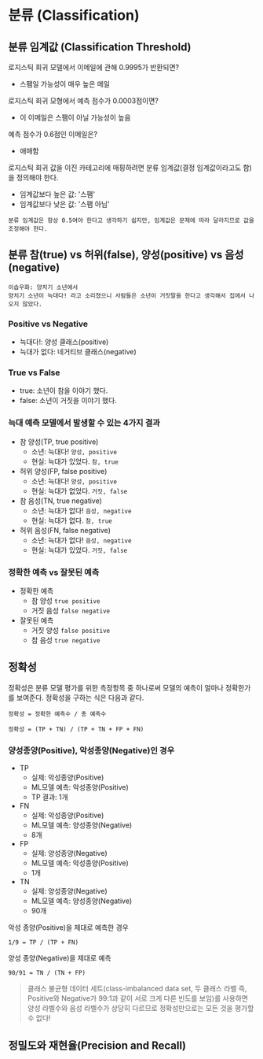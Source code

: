 # 분류 (Classification)

## 분류 임계값 (Classification Threshold)
로지스틱 회귀 모델에서 이메일에 관해 0.9995가 반환되면?
- 스팸일 가능성이 매우 높은 메일

로지스틱 회귀 모형에서 예측 점수가 0.0003점이면?
- 이 이메일은 스팸이 아닐 가능성이 높음

예측 점수가 0.6점인 이메일은?
- 애매함

로지스틱 회귀 값을 이진 카테고리에 매핑하려면 분류 임계값(결정 임계값이라고도 함)을 정의해야 한다. 

- 임계값보다 높은 값: '스팸'
- 임계값보다 낮은 값: '스팸 아님'

```
분류 임계값은 항상 0.5여야 한다고 생각하기 쉽지만, 임계값은 문제에 따라 달라지므로 값을 조정해야 한다.
```

## 분류 참(true) vs 허위(false), 양성(positive) vs 음성(negative)

```
이솝우화: 양치기 소년에서
양치기 소년이 늑대다! 라고 소리쳤으니 사람들은 소년이 거짓말을 한다고 생각해서 집에서 나오지 않았다.
```

### Positive vs Negative
- 늑대다!: 양성 클래스(positive)
- 늑대가 없다: 네거티브 클래스(negative)

### True vs False
- true: 소년이 참을 이야기 했다.
- false: 소년이 거짓을 이야기 했다.

### 늑대 예측 모델에서 발생할 수 있는 4가지 결과
- 참 양성(TP, true positive)
  + 소년: 늑대다! `양성, positive`
  + 현실: 늑대가 있었다. `참, true`
- 허위 양성(FP, false positive)
  + 소년: 늑대다! `양성, positive`
  + 현실: 늑대가 없었다. `거짓, false`
- 참 음성(TN, true negative)
  + 소년: 늑대가 없다! `음성, negative`
  + 현실: 늑대가 없다. `참, true`
- 허위 음성(FN, false negative)
  + 소년: 늑대가 없다! `음성, negative`
  + 현실: 늑대가 있었다. `거짓, false`

### 정확한 예측 vs 잘못된 예측
- 정확한 예측
  + 참 양성 `true positive`
  + 거짓 음성 `false negative`
- 잘못된 예측
  + 거짓 양성 `false positive`
  + 참 음성 `true negative`

## 정확성

정확성은 분류 모델 평가를 위한 측정항목 중 하나로써 모델의 예측이 얼마나 정확한가를 보여준다. 정확성을 구하는 식은 다음과 같다.

```
정확성 = 정확한 예측수 / 총 예측수
```

```
정확성 = (TP + TN) / (TP + TN + FP + FN)
```

### 양성종양(Positive), 악성종양(Negative)인 경우
- TP
  + 실제: 악성종양(Positive)
  + ML모델 예측: 악성종양(Positive)
  + TP 결과: 1개
- FN
  + 실제: 악성종양(Positive)
  + ML모델 예측: 양성종양(Negative)
  + 8개
- FP
  + 실제: 양성종양(Negative)
  + ML모델 예측: 악성종양(Positive)
  + 1개
- TN
  + 실제: 양성종양(Negative)
  + ML모델 예측: 양성종양(Negative)
  + 90개

악성 종양(Positive)을 제대로 예측한 경우
```
1/9 = TP / (TP + FN)

```

양성 종양(Negative)을 제대로 예측
```
90/91 = TN / (TN + FP)
```

> 클래스 불균형 데이터 세트(class-imbalanced data set, 두 클래스 라벨 즉, Positive와 Negative가 99:1과 같이 서로 크게 다른 빈도를 보임)를 사용하면 양성 라벨수와 음성 라벨수가 상당히 다르므로 정확성만으로는 모든 것을 평가할 수 없다!


## 정밀도와 재현율(Precision and Recall)

